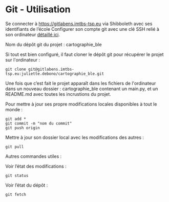 # Git - Utilisation

Se connecter à https://gitlabens.imtbs-tsp.eu via Shibboleth avec ses identifiants de l’école
Configurer son compte git avec une clé SSH relié à son ordinateur [détaillé ici](https://gitlabens.imtbs-tsp.eu/help/user/ssh.md).

Nom du dépôt git du projet : cartographie_ble

Si tout est bien configuré, il faut cloner le dépôt git pour récupérer le projet sur l'ordinateur : 

    git clone git@gitlabens.imtbs-tsp.eu:juliette.debono/cartographie_ble.git

Une fois que c’est fait le projet apparaît dans les fichiers de l'ordinateur dans un nouveau dossier : cartographie_ble contenant un main.py, et un README.md avec toutes les incrustions du projet.

Pour mettre à jour ses propre modifications locales disponibles à tout le monde :

    git add *
    git commit -m "nom du commit"
    git push origin

Mettre à jour son dossier local avec les modifications des autres :

    git pull

Autres commandes utiles :

Voir l’état des modifications :

    git status

Voir l’état du dépôt :

    git fetch
